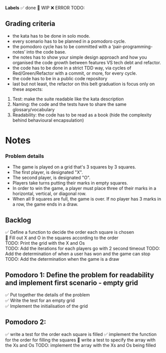 **Labels** 
✅ done 
🚧 WIP 
❌ ERROR 
TODO:

## Grading criteria
* the kata has to be done in solo mode.  
* every scenario has to be planned in a pomodoro cycle.  
* the pomodoro cycle has to be committed with a  ‘pair-programming-notes’ into the code base.  
* the notes has to show your simple design approach and how you organised the code growth between features VS tech debt and refactor.  
* the code has to be done in a strict TDD way, via cycles of Red/Green/Refactor with a commit, or more, for every cycle.  
* the code has to be in a public code repository  
* last but not least, the refactor on this belt graduation is focus only on these aspects:  
1. Test: make the suite readable like the kata description  
2. Naming: the code and the tests have to share the same glossary/vocabulary  
3. Readability: the code has to be read as a book (hide the complexity behind behavioural encapsulation)  

# Notes

### Problem details  
* The game is played on a grid that's 3 squares by 3 squares.  
* The first player, is designated "X".  
* The second player, is designated "O".  
* Players take turns putting their marks in empty squares.  
* In order to win the game, a player must place three of their marks in a horizontal, vertical, or diagonal row.  
* When all 9 squares are full, the game is over. If no player has 3 marks in a row, the game ends in a draw.  

## Backlog
✅ Define a function to decide the order each square is chosen  
🚧 Fill out X and O in the squares according to the order  
TODO: Print the grid with the X and Os  
TODO: Add the iterations for each players go with 2 second timeout
TODO: Add the determination of when a user has won and the game can stop
TODO: Add the determination when the game is a draw 

## Pomodoro 1: Define the problem for readability and implement first scenario - empty grid  
✅ Put together the details of the problem  
✅ Write the test for an empty grid  
✅ Implement the initialisation of the grid  

## Pomodoro 2: 
✅ write a test for the order each square is filled
✅ implement the function for the order for filling the squares
🚧 write a test to specify the array with the Xs and Os
TODO: implement the array with the Xs and Os being filled 



